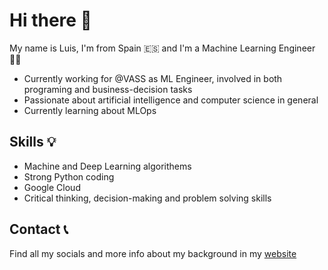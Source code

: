 # Hi there 👋
My name is Luis, I'm from Spain 🇪🇸 and I'm a Machine Learning Engineer 👨‍💻

- Currently working for @VASS as ML Engineer, involved in both programing and business-decision tasks
- Passionate about artificial intelligence and computer science in general
- Currently learning about MLOps

## Skills 💡
- Machine and Deep Learning algorithems
- Strong Python coding
- Google Cloud
- Critical thinking, decision-making and problem solving skills

## Contact 📞
Find all my socials and more info about my background in my [website](https://lcambero.github.io/)

<!--
**lcambero/lcambero** is a ✨ _special_ ✨ repository because its `README.md` (this file) appears on your GitHub profile.

Here are some ideas to get you started:

- 🔭 I’m currently working on ...
- 🌱 I’m currently learning ...
- 👯 I’m looking to collaborate on ...
- 🤔 I’m looking for help with ...
- 💬 Ask me about ...
- 📫 How to reach me: ...
- 😄 Pronouns: ...
- ⚡ Fun fact: ...
-->
